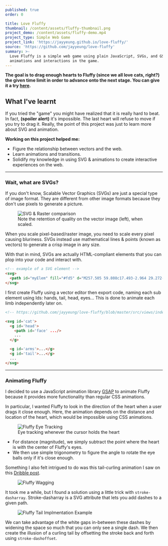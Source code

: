 ```yaml
---
published: true
order: 0

title: Love Fluffy
thumbnail: /content/assets/fluffy-thumbnail.png
project_demo: /content/assets/fluffy-demo.mp4
project_type: Simple Web Game
project_link: 'https://jayyeung.github.io/love-fluffy/'
source: 'https://github.com/jayyeung/love-fluffy'
summary: >-
  Love Fluffy is a simple web game using plain JavaScript, SVGs, and GSAP for the
  animations and interactions in the game.
---
```

**The goal is to drag enough hearts to Fluffy (since we all love cats, right?) the given time limit in order to advance onto the next stage. You can give it a try [here](https://jayyeung.github.io/love-fluffy/).**

## What I've learnt

If you tried the "game" you might have realized that it is really hard to beat. In fact, **(spoiler alert)** it's impossible. The last heart will refuse to move if you try to drag it. Really, the point of this project was just to learn more about SVG and animation.

**Working on this project helped me:**
- Figure the relationship between vectors and the web.
- Learn animations and transitions.
- Solidify my knowledge in using SVG & animations to create interactive experiences on the web.

---

### Wait, what are SVGs?
If you don't know, Scalable Vector Graphics (SVGs) are just a special type of image format. They are different from other image formats because they don't use pixels to generate a picture.

<figure>
  <img src='/content/assets/fluffy-zoomed.png' alt='SVG & Raster comparison'/>
  <figcaption>Note the retention of quality on the vector image (left), when scaled.</figcaption>
</figure>

When you scale pixel-based/raster image, you need to scale every pixel causing bluriness. SVGs instead use mathematical lines & points (known as vectors) to generate a crisp image in any size.

With that in mind, SVGs are actually HTML-compliant elements that you can plop into your code and interact with.

```html
<!-- example of a SVG element -->
<svg>
  <path id="myElem" fill="#fd5" d="M257.505 59.808c17.493-2.964 29.272-19.557 26.31-37.06-2.552-15.077-15.365-26.268-30.64-26.76a32.11 32.11 0 0 0-6.399.434c-17.493 2.965-29.272 19.557-26.31 37.06 1.066 6.247 2.84 10.754 6.823 15.68-1.47 4.377-2.957 8.884-6.116 12.251 2.878.538 5.824.017 8.74-.242 3.638-.349 6.942-2.103 10.254-3.647 4.946 2.144 12.023 3.184 17.338 2.284z"/>
</svg>
```

I first create Fluffy using a vector editor then export code, naming each sub element using Ids: hands, tail, head, eyes... This is done to animate each limb independently later on.

```html
<!-- https://github.com/jayyeung/love-fluffy/blob/master/src/views/index.html -->

<svg id='cat'>
  <g id='head'>
    <path id='face' .../>
    ...
  </g>

  <g id='arms'>...</g>
  <g id='tail'>...</g>
  ...
</svg>
```

---

### Animating Fluffy

I decided to use a JavaScript animation library [GSAP](https://greensock.com/gsap) to animate Fluffy because it provides more functionality than regular CSS animations.

In particular, I wanted Fluffy to look in the direction of the heart when a user drags it close enough. Here, the animation depends on the distance and location of the heart, which would be impossible using CSS animations. 

  <figure>
    <img src='/content/assets/fluffy-look.gif' alt='Fluffy Eye Tracking'/>
    <figcaption>Eye tracking whenever the cursor holds the heart</figcaption>
  </figure>


- For distance (magnitude), we simply subtract the point where the heart is with the center of Fluffy's eyes.
- We then use simple trigonometry to figure the angle to rotate the eye balls only if it's close enough.


Something I also felt intrigued to do was this tail-curling animation I saw on this [Dribble post](). 

  <figure>
    <img src='/content/assets/fluffy-wag.gif' alt='Fluffy Wagging'/>
  </figure> 

It took me a while, but I found a solution using a little trick with `stroke-dasharray`. Stroke-dasharray is a SVG attribute that lets you add dashes to a given path.

  <figure>
    <img src='/content/assets/fluffy-tail-impl.png' alt='Fluffy Tail Implmentation Example'/>
  </figure>

We can take advantage of the white gaps in-between these dashes by widening the space so much that you can only see a single dash. We then create the illusion of a curling tail by offsetting the stroke back and forth using `stroke-dashoffset`.


